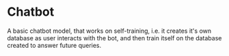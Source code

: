 # Chatbot
A basic chatbot model, that works on self-training, i.e. it creates it's own database as user interacts with the bot, and then train itself on the database created to answer future queries.
